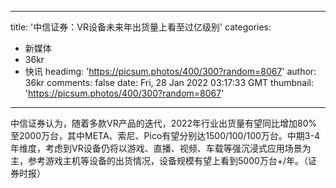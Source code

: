 
---
title: '中信证券：VR设备未来年出货量上看至过亿级别'
categories: 
 - 新媒体
 - 36kr
 - 快讯
headimg: 'https://picsum.photos/400/300?random=8067'
author: 36kr
comments: false
date: Fri, 28 Jan 2022 03:17:33 GMT
thumbnail: 'https://picsum.photos/400/300?random=8067'
---

<div>   
中信证券认为，随着多款VR产品的迭代，2022年行业出货量有望同比增加80%至2000万台，其中META、索尼、Pico有望分别达1500/100/100万台。中期3-4年维度，考虑到VR设备仍将以游戏、直播、视频、车载等强沉浸式应用场景为主，参考游戏主机等设备的出货情况，设备规模有望上看到5000万台+/年。（证券时报）  
</div>
            